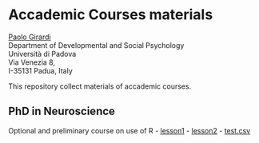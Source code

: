 Accademic Courses materials
=====================================================================================

[Paolo Girardi](mailto://paolo.girardi@unipd.it)  
     Department of Developmental and Social Psychology  
     Università di Padova  
     Via Venezia 8,  
     I-35131 Padua, Italy   

This repository collect materials of accademic courses.

PhD in Neuroscience
--------

Optional and preliminary course on use of R - [lesson1](Phd_neuroscience_1.pdf) - [lesson2](Phd_neuroscience_2.pdf) - [test.csv](test.csv)  


